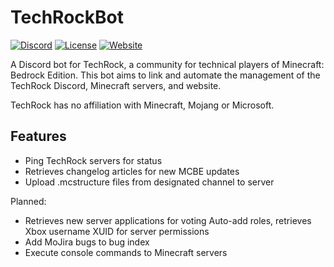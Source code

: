 # TechRockBot

[![Discord](https://img.shields.io/static/v1?label=TechRock%20Discord&logo=discord&message=%3E1.2k%20members&color=%237289DA&logoColor=white)](https://discord.gg/BNjvWgX)
[![License](https://img.shields.io/github/license/FLaPProductions/techrockbot)](LICENSE)
[![Website](https://img.shields.io/badge/website-visit-brightgreen)](https://www.techrock.org)

A Discord bot for TechRock, a community for technical players of Minecraft: Bedrock Edition. This bot aims to link and automate the management of the TechRock Discord, Minecraft servers, and website.

TechRock has no affiliation with Minecraft, Mojang or Microsoft.

## Features

- Ping TechRock servers for status
- Retrieves changelog articles for new MCBE updates
- Upload .mcstructure files from designated channel to server

Planned:

- Retrieves new server applications for voting
Auto-add roles, retrieves Xbox username XUID for server permissions
- Add MoJira bugs to bug index
- Execute console commands to Minecraft servers
